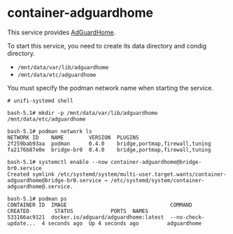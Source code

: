 # container-adguardhome

This service provides [AdGuardHome](https://github.com/AdguardTeam/AdGuardHome).

To start this service, you need to create its data directory and condig directory.

- `/mnt/data/var/lib/adguardhome`
- `/mnt/data/etc/adguardhome`

You must specify the podman network name when starting the service.

```
# unifi-systemd shell

bash-5.1# mkdir -p /mnt/data/var/lib/adguardhome /mnt/data/etc/adguardhome

bash-5.1# podman network ls
NETWORK ID    NAME        VERSION  PLUGINS
2f259bab93aa  podman      0.4.0    bridge,portmap,firewall,tuning
fa2176b87e0e  bridge-br0  0.4.0    bridge,portmap,firewall,tuning

bash-5.1# systemctl enable --now container-adguardhome@bridge-br0.service
Created symlink /etc/systemd/system/multi-user.target.wants/container-adguardhome@bridge-br0.service → /etc/systemd/system/container-adguardhome@.service.

bash-5.1# podman ps
CONTAINER ID  IMAGE                                 COMMAND               CREATED        STATUS            PORTS  NAMES
533166ac9121  docker.io/adguard/adguardhome:latest  --no-check-update...  4 seconds ago  Up 4 seconds ago         adguardhome
```
